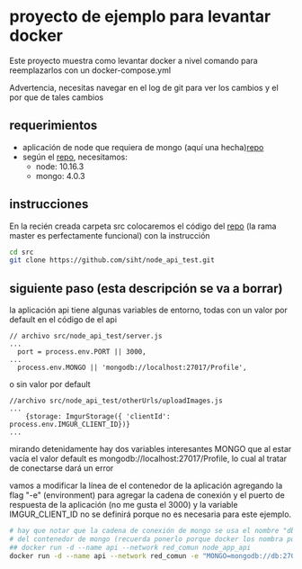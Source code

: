 # proyecto de ejemplo para levantar docker

Este proyecto muestra como levantar docker a nivel comando para reemplazarlos con un docker-compose.yml

Advertencia, necesitas navegar en el log de git para ver los cambios y el por que de tales cambios

## requerimientos

- aplicación de node que requiera de mongo (aquí una hecha)[repo](https://github.com/siht/node_api_test)
- según el [repo](https://github.com/siht/node_api_test), necesitamos:
    - node: 10.16.3
    - mongo: 4.0.3

## instrucciones

En la recién creada carpeta src colocaremos el código del [repo](https://github.com/siht/node_api_test) (la rama master es perfectamente funcional) con la instrucción

```bash
cd src
git clone https://github.com/siht/node_api_test.git
```

## siguiente paso (esta descripción se va a borrar)

la aplicación api tiene algunas variables de entorno, todas con un valor por default en el código de el api

```node
// archivo src/node_api_test/server.js
...
  port = process.env.PORT || 3000,
...
  process.env.MONGO || 'mongodb://localhost:27017/Profile',
```

o sin valor por default

```node
//archivo src/node_api_test/otherUrls/uploadImages.js
...
    {storage: ImgurStorage({ 'clientId': process.env.IMGUR_CLIENT_ID})}
...
```

mirando detenidamente hay dos variables interesantes MONGO que al estar vacía el valor default es mongodb://localhost:27017/Profile, lo cual al tratar de conectarse dará un error

vamos a modificar la línea de el contenedor de la aplicación agregando la flag "-e" (environment) para agregar la cadena de conexión y el puerto de respuesta de la aplicación (no me gusta el 3000) y la variable IMGUR_CLIENT_ID no se definirá porque no es necesaria para este ejemplo.

```bash
# hay que notar que la cadena de conexión de mongo se usa el nombre "db" que es el nombre
# del contenedor de mongo (recuerda ponerlo porque docker los nombra por default con un nombre aleatorio)
## docker run -d --name api --network red_comun node_app_api
docker run -d --name api --network red_comun -e "MONGO=mongodb://db:27017/Profile" -e "PORT=8000" node_app_api
```
